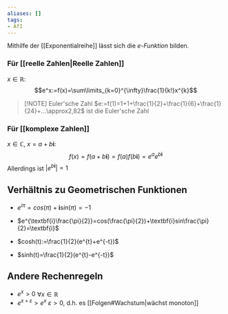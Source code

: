 ```yaml
---
aliases: []
tags:
- AfI
---
```

Mithilfe der [[Exponentialreihe]] lässt sich die *e-Funktion* bilden.
### Für [[reelle Zahlen|Reelle Zahlen]]
$x\in\mathbb{R}$:
$$e^x:=f(x)=\sum\limits_{k=0}^{\infty}\frac{1}{k!}x^{k}$$

> [!NOTE] Euler'sche Zahl
> $e:=f(1)=1+1+\frac{1}{2}+\frac{1}{6}+\frac{1}{24}+...\approx2,82$ ist die Euler'sche Zahl

### Für [[komplexe Zahlen]]
$x\in\mathbb{C}$, $x=a+b\textbf{i}$:
$$f(x)=f(a+b\textbf{i})=f(a)f(b\textbf{i})=e^{a}e^{b\textbf{i}}$$Allerdings ist $|e^{b\textbf{i}}|=1$ 


## Verhältnis zu Geometrischen Funktionen
- $e^{i\pi}=cos(\pi)+\textbf{i}sin(\pi)=-1$ 
- $e^{\textbf{i}\frac{\pi}{2}}=cos(\frac{\pi}{2})+\textbf{i}sin\frac{\pi}{2}=\textbf{i}$

- $cosh(t):=\frac{1}{2}(e^{t}+e^{-t})$
- $sinh(t)=\frac{1}{2}(e^{t}-e^{-t})$

## Andere Rechenregeln
- $e^{x}>0$  $\forall x\in\mathbb{R}$
- $e^{x+\varepsilon}>e^{x}$  $\varepsilon>0$, d.h. es [[Folgen#Wachstum|wächst monoton]]
